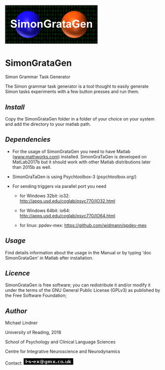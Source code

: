 
# ![Alt text](SGG_LOGO.bmp?raw=true "Title")

#   SimonGrataGen
Simon Grammar Task Generator

The Simon grammar task generator is a tool thought to easily generate Simon tasks experiments with a few button presses and run them.

## *Install*  
Copy the SimonGrataGen folder in a folder of your choice on your system and add the directory to your matlab path.


## *Dependencies*  
- For the usage of SimonGrataGen you need to have Matlab (www.mathworks.com) installed. SimonGraTaGen is developed on MatLab2017b but it should work with other Matlab distributions later than 2015b as well.

- SimonGraTaGen is using Psychtoolbox-3 (psychtoolbox.org/)

- For sending triggers via parallel port you need

    - for Windows 32bit: 
        io32: http://apps.usd.edu/coglab/psyc770/IO32.html
        
    - for Windows 64bit: 
        io64: http://apps.usd.edu/coglab/psyc770/IO64.html
        
    - for linux:
        ppdev-mex: https://github.com/widmann/ppdev-mex

        
## *Usage*  
Find details information about the usage in the Manual or by typing 'doc SimonGrataGen' in Matlab after installation.


## *Licence*  
SimonGrataGen is free software; you can redistribute it and/or modify it under the terms of the GNU General Public License (GPLv3) as published by the Free Software Foundation;
  
  
## *Author*
Michael Lindner  

University of Reading, 2018  

School of Psychology and Clinical Language Sciences

Centre for Integrative Neuroscience and Neurodynamics  

Contact: ![contact email](contact.png?raw=true "contact email")
